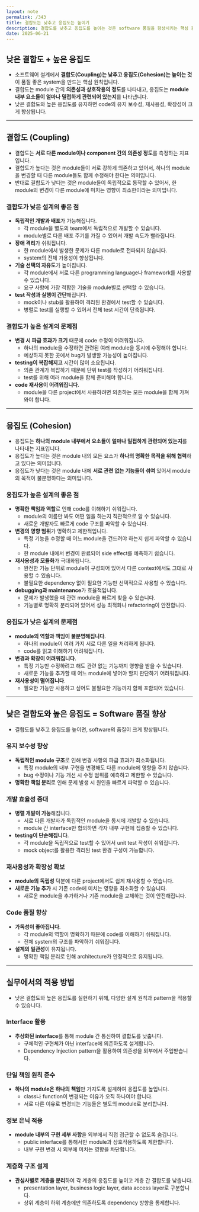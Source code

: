 ```yaml
---
layout: note
permalink: /343
title: 결합도는 낮추고 응집도는 높이기
description: 결합도를 낮추고 응집도를 높이는 것은 software 품질을 향상시키는 핵심 원칙입니다.
date: 2025-06-21
---
```



## 낮은 결합도 + 높은 응집도

- 소프트웨어 설계에서 **결합도(Coupling)는 낮추고 응집도(Cohesion)는 높이는 것**이 품질 좋은 system을 만드는 핵심 원칙입니다.
- 결합도는 module 간의 **의존성과 상호작용의 정도**를 나타내고, 응집도는 **module 내부 요소들이 얼마나 밀접하게 관련되어 있는지**를 나타냅니다.
- 낮은 결합도와 높은 응집도를 유지하면 code의 유지 보수성, 재사용성, 확장성이 크게 향상됩니다.


---


## 결합도 (Coupling)

- 결합도는 **서로 다른 module이나 component 간의 의존성 정도**를 측정하는 지표입니다.
- 결합도가 높다는 것은 module들이 서로 강하게 의존하고 있어서, 하나의 module을 변경할 때 다른 module들도 함께 수정해야 한다는 의미입니다.
- 반대로 결합도가 낮다는 것은 module들이 독립적으로 동작할 수 있어서, 한 module의 변경이 다른 module에 미치는 영향이 최소한이라는 의미입니다.


### 결합도가 낮은 설계의 좋은 점

- **독립적인 개발과 배포**가 가능해집니다.
    - 각 module을 별도의 team에서 독립적으로 개발할 수 있습니다.
    - module별로 다른 배포 주기를 가질 수 있어서 개발 속도가 빨라집니다.
- **장애 격리**가 쉬워집니다.
    - 한 module에서 발생한 문제가 다른 module로 전파되지 않습니다.
    - system의 전체 가용성이 향상됩니다.
- **기술 선택의 자유도**가 높아집니다.
    - 각 module에서 서로 다른 programming language나 framework를 사용할 수 있습니다.
    - 요구 사항에 가장 적합한 기술을 module별로 선택할 수 있습니다.
- **test 작성과 실행이 간단**해집니다.
    - mock이나 stub을 활용하여 격리된 환경에서 test할 수 있습니다.
    - 병렬로 test를 실행할 수 있어서 전체 test 시간이 단축됩니다.


### 결합도가 높은 설계의 문제점

- **변경 시 파급 효과가 크기** 때문에 code 수정이 어려워집니다.
    - 하나의 module을 수정하면 관련된 여러 module을 동시에 수정해야 합니다.
    - 예상하지 못한 곳에서 bug가 발생할 가능성이 높아집니다.
- **testing이 복잡해지고** 시간이 많이 소요됩니다.
    - 의존 관계가 복잡하기 때문에 단위 test를 작성하기 어려워집니다.
    - test를 위해 여러 module을 함께 준비해야 합니다.
- **code 재사용이 어려워집니다**.
    - module을 다른 project에서 사용하려면 의존하는 모든 module을 함께 가져와야 합니다.


---


## 응집도 (Cohesion)

- 응집도는 **하나의 module 내부에서 요소들이 얼마나 밀접하게 관련되어 있는지**를 나타내는 지표입니다.
- 응집도가 높다는 것은 module 내의 모든 요소가 **하나의 명확한 목적을 위해 협력**하고 있다는 의미입니다.
- 응집도가 낮다는 것은 module 내에 **서로 관련 없는 기능들이 섞여** 있어서 module의 목적이 불분명하다는 의미입니다.


### 응집도가 높은 설계의 좋은 점

- **명확한 책임과 역할**로 인해 code를 이해하기 쉬워집니다.
    - module의 이름만 봐도 어떤 일을 하는지 직관적으로 알 수 있습니다.
    - 새로운 개발자도 빠르게 code 구조를 파악할 수 있습니다.
- **변경의 영향 범위**가 명확하고 제한적입니다.
    - 특정 기능을 수정할 때 어느 module을 건드려야 하는지 쉽게 파악할 수 있습니다.
    - 한 module 내에서 변경이 완료되어 side effect를 예측하기 쉽습니다.
- **재사용성과 모듈화**가 극대화됩니다.
    - 완전한 기능 단위로 module이 구성되어 있어서 다른 context에서도 그대로 사용할 수 있습니다.
    - 불필요한 dependency 없이 필요한 기능만 선택적으로 사용할 수 있습니다.
- **debugging과 maintenance**가 효율적입니다.
    - 문제가 발생했을 때 관련 module을 빠르게 찾을 수 있습니다.
    - 기능별로 명확히 분리되어 있어서 성능 최적화나 refactoring이 안전합니다.


### 응집도가 낮은 설계의 문제점

- **module의 역할과 책임이 불분명해집니다**.
    - 하나의 module이 여러 가지 서로 다른 일을 처리하게 됩니다.
    - code를 읽고 이해하기 어려워집니다.
- **변경과 확장이 어려워집니다**.
    - 특정 기능만 수정하려고 해도 관련 없는 기능까지 영향을 받을 수 있습니다.
    - 새로운 기능을 추가할 때 어느 module에 넣어야 할지 판단하기 어려워집니다.
- **재사용성이 떨어집니다**.
    - 필요한 기능만 사용하고 싶어도 불필요한 기능까지 함께 포함되어 있습니다.


---


## 낮은 결합도와 높은 응집도 = Software 품질 향상

- 결합도를 낮추고 응집도를 높이면, software의 품질이 크게 향상됩니다.


### 유지 보수성 향상

- **독립적인 module 구조**로 인해 변경 사항의 파급 효과가 최소화됩니다.
    - 특정 module의 내부 구현을 변경해도 다른 module에 영향을 주지 않습니다.
    - bug 수정이나 기능 개선 시 수정 범위를 예측하고 제한할 수 있습니다.
- **명확한 책임 분리**로 인해 문제 발생 시 원인을 빠르게 파악할 수 있습니다.


### 개발 효율성 증대

- **병렬 개발이 가능**해집니다.
    - 서로 다른 개발자가 독립적인 module을 동시에 개발할 수 있습니다.
    - module 간 interface만 합의하면 각자 내부 구현에 집중할 수 있습니다.
- **testing이 단순해집니다**.
    - 각 module을 독립적으로 test할 수 있어서 unit test 작성이 쉬워집니다.
    - mock object를 활용한 격리된 test 환경 구성이 가능합니다.


### 재사용성과 확장성 확보

- **module의 독립성** 덕분에 다른 project에서도 쉽게 재사용할 수 있습니다.
- **새로운 기능 추가** 시 기존 code에 미치는 영향을 최소화할 수 있습니다.
    - 새로운 module을 추가하거나 기존 module을 교체하는 것이 안전해집니다.


### Code 품질 향상

- **가독성이 좋아집니다**.
    - 각 module의 역할이 명확하기 때문에 code를 이해하기 쉬워집니다.
    - 전체 system의 구조를 파악하기 쉬워집니다.
- **설계의 일관성**이 유지됩니다.
    - 명확한 책임 분리로 인해 architecture가 안정적으로 유지됩니다.


---


## 실무에서의 적용 방법

- 낮은 결합도와 높은 응집도를 실현하기 위해, 다양한 설계 원칙과 pattern을 적용할 수 있습니다.


### Interface 활용

- **추상화된 interface**를 통해 module 간 통신하여 결합도를 낮춥니다.
    - 구체적인 구현체가 아닌 interface에 의존하도록 설계합니다.
    - Dependency Injection pattern을 활용하여 의존성을 외부에서 주입받습니다.


### 단일 책임 원칙 준수

- **하나의 module은 하나의 책임**만 가지도록 설계하여 응집도를 높입니다.
    - class나 function이 변경되는 이유가 오직 하나여야 합니다.
    - 서로 다른 이유로 변경되는 기능들은 별도의 module로 분리합니다.


### 정보 은닉 적용

- **module 내부의 구현 세부 사항**을 외부에서 직접 접근할 수 없도록 숨깁니다.
    - public interface를 통해서만 module과 상호작용하도록 제한합니다.
    - 내부 구현 변경 시 외부에 미치는 영향을 차단합니다.


### 계층화 구조 설계

- **관심사별로 계층을 분리**하여 각 계층의 응집도를 높이고 계층 간 결합도를 낮춥니다.
    - presentation layer, business logic layer, data access layer로 구분합니다.
    - 상위 계층이 하위 계층에만 의존하도록 dependency 방향을 통제합니다.
